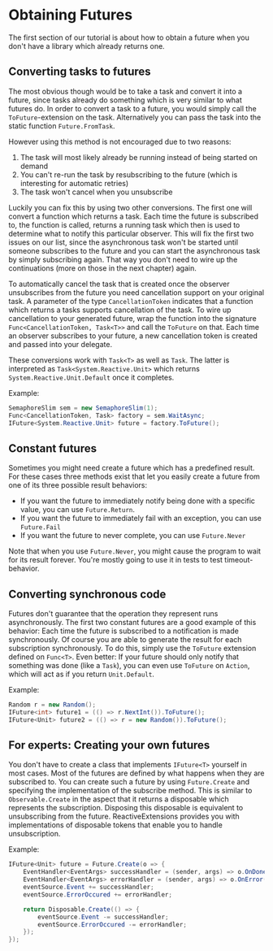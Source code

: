 # Obtaining Futures

The first section of our tutorial is about how to obtain a future when you don't have a library which already returns one.

## Converting tasks to futures

The most obvious though would be to take a task and convert it into a future, since tasks already do something which is very similar to what futures do.
In order to convert a task to a future, you would simply call the ``ToFuture``-extension on the task.
Alternatively you can pass the task into the static function ``Future.FromTask``.

However using this method is not encouraged due to two reasons:

1. The task will most likely already be running instead of being started on demand
2. You can't re-run the task by resubscribing to the future (which is interesting for automatic retries)
3. The task won't cancel when you unsubscribe

Luckily you can fix this by using two other conversions.
The first one will convert a function which returns a task.
Each time the future is subscribed to, the function is called, returns a running task which then is used to determine what to notify this particular observer.
This will fix the first two issues on our list, since the asynchronous task won't be started until someone subscribes to the future and you can start the asynchronous task by simply subscribing again.
That way you don't need to wire up the continuations (more on those in the next chapter) again.

To automatically cancel the task that is created once the observer unsubscribes from the future you need cancellation support on your original task.
A parameter of the type `CancellationToken` indicates that a function which returns a tasks supports cancellation of the task.
To wire up cancellation to your generated future, wrap the function into the signature `Func<CancellationToken, Task<T>>` and call the `ToFuture` on that.
Each time an observer subscribes to your future, a new cancellation token is created and passed into your delegate.

These conversions work with `Task<T>` as well as `Task`.
The latter is interpreted as `Task<System.Reactive.Unit>` which returns `System.Reactive.Unit.Default` once it completes.

Example:

```C#
SemaphoreSlim sem = new SemaphoreSlim(1);
Func<CancellationToken, Task> factory = sem.WaitAsync;
IFuture<System.Reactive.Unit> future = factory.ToFuture();
```

## Constant futures

Sometimes you might need create a future which has a predefined result.
For these cases three methods exist that let you easily create a future from one of its three possible result behaviors:

* If you want the future to immediately notify being done with a specific value, you can use `Future.Return`.
* If you want the future to immediately fail with an exception, you can use `Future.Fail`
* If you want the future to never complete, you can use `Future.Never`

Note that when you use `Future.Never`, you might cause the program to wait for its result forever.
You're mostly going to use it in tests to test timeout-behavior.

## Converting synchronous code

Futures don't guarantee that the operation they represent runs asynchronously.
The first two constant futures are a good example of this behavior:
Each time the future is subscribed to a notification is made synchronously.
Of course you are able to generate the result for each subscription synchronously.
To do this, simply use the `ToFuture` extension defined on `Func<T>`.
Even better: If your future should only notify that something was done (like a `Task`), you can even use `ToFuture` on `Action`, which will act as if you return `Unit.Default`.

Example:

```C#
Random r = new Random();
IFuture<int> future1 = (() => r.NextInt()).ToFuture();
IFuture<Unit> future2 = (() => r = new Random()).ToFuture();
```

## For experts: Creating your own futures

You don't have to create a class that implements `IFuture<T>` yourself in most cases.
Most of the futures are defined by what happens when they are subscribed to.
You can create such a future by using `Future.Create` and specifying the implementation of the subscribe method.
This is similar to `Observable.Create` in the aspect that it returns a disposable which represents the subscription.
Disposing this disposable is equivalent to unsubscribing from the future.
ReactiveExtensions provides you with implementations of disposable tokens that enable you to handle unsubscription.

Example:

```C#
IFuture<Unit> future = Future.Create(o => {
    EventHandler<EventArgs> successHandler = (sender, args) => o.OnDone(Unit.Default);
    EventHandler<EventArgs> errorHandler = (sender, args) => o.OnError(eventSource.Error);
    eventSource.Event += successHandler;
    eventSource.ErrorOccured += errorHandler;

    return Disposable.Create(() => {
        eventSource.Event -= successHandler;
        eventSource.ErrorOccured -= errorHandler;    
    });
});
```